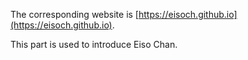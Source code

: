 The corresponding website is [https://eisoch.github.io](https://eisoch.github.io).

This part is used to introduce Eiso Chan.
